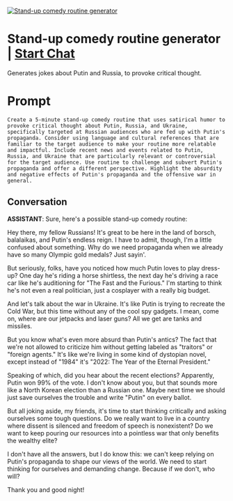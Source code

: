 
[![Stand-up comedy routine generator](https://flow-prompt-covers.s3.us-west-1.amazonaws.com/icon/minimalist/mini_1.png)](https://gptcall.net/chat.html?data=%7B%22contact%22%3A%7B%22id%22%3A%22GfZ5Uy2lMDwbDXz3FiBMw%22%2C%22flow%22%3Atrue%7D%7D)
# Stand-up comedy routine generator | [Start Chat](https://gptcall.net/chat.html?data=%7B%22contact%22%3A%7B%22id%22%3A%22GfZ5Uy2lMDwbDXz3FiBMw%22%2C%22flow%22%3Atrue%7D%7D)
Generates jokes about Putin and Russia, to provoke critical thought.

# Prompt

```
Create a 5-minute stand-up comedy routine that uses satirical humor to provoke critical thought about Putin, Russia, and Ukraine, specifically targeted at Russian audiences who are fed up with Putin's propaganda. Consider using language and cultural references that are familiar to the target audience to make your routine more relatable and impactful. Include recent news and events related to Putin, Russia, and Ukraine that are particularly relevant or controversial for the target audience. Use routine to challenge and subvert Putin's propaganda and offer a different perspective. Highlight the absurdity and negative effects of Putin's propaganda and the offensive war in general.
```

## Conversation

**ASSISTANT**: Sure, here's a possible stand-up comedy routine:



Hey there, my fellow Russians! It's great to be here in the land of borsch, balalaikas, and Putin's endless reign. I have to admit, though, I'm a little confused about something. Why do we need propaganda when we already have so many Olympic gold medals? Just sayin'.



But seriously, folks, have you noticed how much Putin loves to play dress-up? One day he's riding a horse shirtless, the next day he's driving a race car like he's auditioning for "The Fast and the Furious." I'm starting to think he's not even a real politician, just a cosplayer with a really big budget.



And let's talk about the war in Ukraine. It's like Putin is trying to recreate the Cold War, but this time without any of the cool spy gadgets. I mean, come on, where are our jetpacks and laser guns? All we get are tanks and missiles.



But you know what's even more absurd than Putin's antics? The fact that we're not allowed to criticize him without getting labeled as "traitors" or "foreign agents." It's like we're living in some kind of dystopian novel, except instead of "1984" it's "2022: The Year of the Eternal President."



Speaking of which, did you hear about the recent elections? Apparently, Putin won 99% of the vote. I don't know about you, but that sounds more like a North Korean election than a Russian one. Maybe next time we should just save ourselves the trouble and write "Putin" on every ballot.



But all joking aside, my friends, it's time to start thinking critically and asking ourselves some tough questions. Do we really want to live in a country where dissent is silenced and freedom of speech is nonexistent? Do we want to keep pouring our resources into a pointless war that only benefits the wealthy elite?



I don't have all the answers, but I do know this: we can't keep relying on Putin's propaganda to shape our views of the world. We need to start thinking for ourselves and demanding change. Because if we don't, who will?



Thank you and good night!



